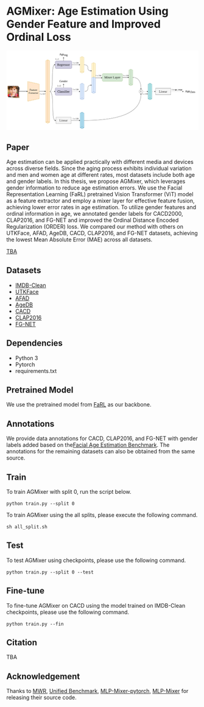 # AGMixer: Age Estimation Using Gender Feature and Improved Ordinal Loss

![AGMixer](images/AGMixer.svg)

## Paper

Age estimation can be applied practically with different media and devices across diverse fields. Since the aging process exhibits individual variation and men and women age at different rates, most datasets include both age and gender labels. In this thesis, we propose AGMixer, which leverages gender information to reduce age estimation errors.
We use the Facial Representation Learning (FaRL) pretrained Vision Transformer (ViT) model as a feature extractor and employ a mixer layer for effective feature fusion, achieving lower error rates in age estimation. To utilize gender features and ordinal information in age, we annotated gender labels for CACD2000, CLAP2016, and FG-NET and improved the Ordinal Distance Encoded Regularization (ORDER) loss. We compared our method with others on UTKFace, AFAD, AgeDB, CACD,
CLAP2016, and FG-NET datasets, achieving the lowest Mean Absolute Error (MAE)
across all datasets.

[TBA]()

## Datasets

- [IMDB-Clean](https://github.com/yiminglin-ai/imdb-clean)  
- [UTKFace](https://susanqq.github.io/UTKFace/)  
- [AFAD](https://github.com/John-niu-07/tarball)  
- [AgeDB](https://ibug.doc.ic.ac.uk/resources/agedb/)  
- [CACD](https://bcsiriuschen.github.io/CARC/)  
- [CLAP2016](https://chalearnlap.cvc.uab.cat/dataset/19/description/#)  
- [FG-NET](https://yanweifu.github.io/FG_NET_data/)  

## Dependencies

- Python 3
- Pytorch
- requirements.txt

## Pretrained Model

We use the pretrained model from [FaRL](https://github.com/FacePerceiver/FaRL) as our backbone.

## Annotations

We provide data annotations for CACD, CLAP2016, and FG-NET with gender labels added based on the[Facial Age Estimation Benchmark](https://github.com/paplhjak/Facial-Age-Estimation-Benchmark). The annotations for the remaining datasets can also be obtained from the same source.

## Train

To train AGMixer with split 0, run the script below.

```=shell
python train.py --split 0
```

To train AGMixer using the all splits, please execute the following command.

```=shell
sh all_split.sh
```

## Test

To test AGMixer using checkpoints, please use the following command.

```=shell
python train.py --split 0 --test
```

## Fine-tune

To fine-tune AGMixer on CACD using the model trained on IMDB-Clean checkpoints, please use the following command.
```=shell
python train.py --fin
```

## Citation

TBA

## Acknowledgement

Thanks to [MWR](https://github.com/nhshin-mcl/MWR?tab=readme-ov-file), [Unified Benchmark](https://github.com/paplhjak/Facial-Age-Estimation-Benchmark), [MLP-Mixer-pytorch](https://github.com/paplhjak/Facial-Age-Estimation-Benchmark), [MLP-Mixer](https://github.com/google-research/vision_transformer?tab=readme-ov-file#mlp-mixer) for releasing their source code.